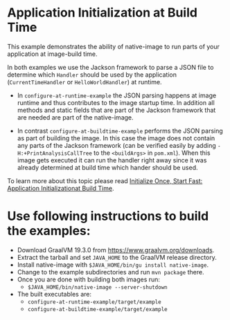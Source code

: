 # Application Initialization at Build Time

This example demonstrates the ability of native-image to run parts of your application at image-build time.

In both examples we use the Jackson framework to parse a JSON file to determine
which `Handler` should be used by the application (`CurrentTimeHandler` or
`HelloWorldHandler`) at runtime.

* In `configure-at-runtime-example` the JSON parsing happens at image runtime
  and thus contributes to the image startup time. In addition all methods and
  static fields that are part of the Jackson framework that are needed are part
  of the native-image.

* In contrast `configure-at-buildtime-example` performs the JSON parsing as
  part of building the image. In this case the image does not contain any parts
  of the Jackson framework (can be verified easily by adding
  `-H:+PrintAnalysisCallTree` to the `<buildArgs>` in `pom.xml`).  When this
  image gets executed it can run the handler right away since it was already
  determined at build time which hander should be used.

To learn more about this topic please read [Initialize Once, Start Fast: Application Initializationat Build Time](http://www.christianwimmer.at/Publications/Wimmer19a/Wimmer19a.pdf).

# Use following instructions to build the examples:
 
* Download GraalVM 19.3.0 from https://www.graalvm.org/downloads.
* Extract the tarball and set `JAVA_HOME` to the GraalVM release directory.
* Install native-image with `$JAVA_HOME/bin/gu install native-image`.
* Change to the example subdirectories and run `mvn package` there.
* Once you are done with building both images run:
  * `$JAVA_HOME/bin/native-image --server-shutdown`
* The built executables are:
  * `configure-at-runtime-example/target/example`
  * `configure-at-buildtime-example/target/example`
